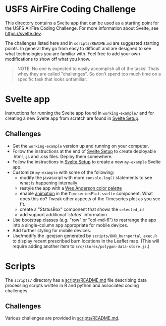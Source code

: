 # USFS AirFire Coding Challenge

This directory contains a Svelte app that can be used as a starting point for
the USFS AirFire Coding Challenge. For more information about Svelte, see
https://svelte.dev.

The challenges listed here and in `scripts/README.md` are suggested starting
points. In general they go from easy to difficult and are designed to see what
technologies you are familiar with. Feel free to add your own modifications to
show off what you know.

> NOTE: No one is expected  to easily
accomplish all of the tasks! Thats whey they are called "challenges". So don't
spend too much time on a
specific task that looks unfamiliar.

# Svelte app

Instructions for running the Svelte app found in `working-example/` and for
creating a new Svelte app from scratch are found in
[Svelte Setup](./README-Svelte-setup.md).

## Challenges

- Get the `working-example` version up and running on your computer.
- Follow the instructions at the end of [Svelte Setup](./README-Svelte-setup.md)
  to create deployable .html, .js and .css files. Deploy them somewhere.
- Follow the instructions in [Svelte Setup](./README-Svelte-setup.md) to create
a new `my-example` Svelte app.
- Customize `my-example` with some of the following:
  - modify the javascript with more `console.log()` statements to see what is
  happening internally
  - restyle the app with a [Wes Anderson color palette](https://www.designcontest.com/blog/inspiration-gallery-wes-anderson-color-palettes/)
  - enable [animation](https://api.highcharts.com/highcharts/chart.animation)
  in the `TimeseriesPlot.svelte` component. What does this do? Tweak other
  aspects of the Timeseries plot as you see fit.
  - create a "StatusBox" component that shows the `selected_id`
  - add support additional _'status'_ information
- Use bootstrap classes (_e.g._ "row" or "col-md-6") to rearrange the app into
a single-column app appropriate for mobile devices.
- Add further styling for mobile devices.
- Use/modify the .geojson generated by `scripts/DNR_burnportal_exec.R` to display
recent prescribed burn locations in the Leaflet map. (This will require adding
another item to `src/stores/polygon-data-store.js`.)

# Scripts

The `scripts/` directory has a [scripts/README.md](./scripts/README.md) file describing
data processing scripts written in R and python and associated coding challenges.

## Challenges

Various challenges are provided in [scripts/README.md](./scripts/README.md).